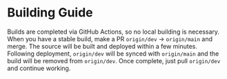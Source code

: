 # Building Guide
Builds are completed via GitHub Actions, so no local building is necessary. When you have a stable build, make a PR `origin/dev` -> `origin/main` and merge. The source will be built and deployed within a few minutes. Following deployment, `origin/dev` will be synced with `origin/main` and the build will be removed from `origin/dev`. Once complete, just pull `origin/dev` and continue working.